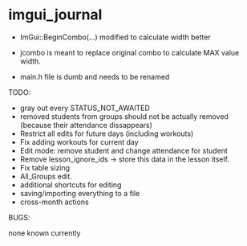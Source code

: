 # imgui_journal

- ImGui::BeginCombo(...) modified to calculate width better

- jcombo is meant to replace original combo to calculate MAX value width.

- main.h file is dumb and needs to be renamed

TODO:
- gray out every STATUS_NOT_AWAITED
- removed students from groups should not be actually removed (because their attendance dissappears)
- Restrict all edits for future days (including workouts)
- Fix adding workouts for current day
- Edit mode: remove student and change attendance for student
- Remove lesson_ignore_ids -> store this data in the lesson itself.
- Fix table sizing
- All_Groups edit.
- additional shortcuts for editing
- saving/importing everything to a file
- cross-month actions

BUGS:

none known currently